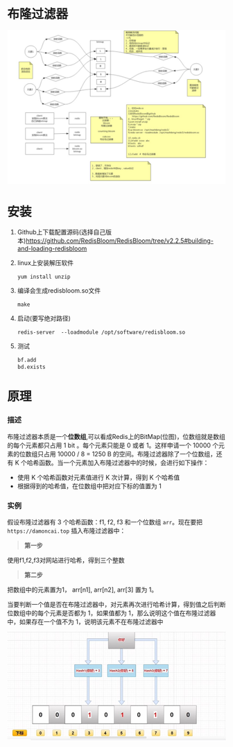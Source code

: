 # 布隆过滤器

![](./images/6.jpg)

# 安装

1. Github上下载配置源码(选择自己版本)https://github.com/RedisBloom/RedisBloom/tree/v2.2.5#building-and-loading-redisbloom

2. linux上安装解压软件

   ```shell
   yum install unzip
   ```

3. 编译会生成redisbloom.so文件

   ```shell
   make
   ```

4. 启动(要写绝对路径)

   ```shell
   redis-server  --loadmodule /opt/software/redisbloom.so
   ```

5. 测试

   ```
   bf.add
   bd.exists
   ```

# 原理

### 描述

布隆过滤器本质是一个**位数组**,可以看成Redis上的BitMap(位图)，位数组就是数组的每个元素都只占用 1 bit 。每个元素只能是 0 或者 1。这样申请一个 10000 个元素的位数组只占用 10000 / 8 = 1250 B 的空间。布隆过滤器除了一个位数组，还有 K 个哈希函数。当一个元素加入布隆过滤器中的时候，会进行如下操作：

- 使用 K 个哈希函数对元素值进行 K 次计算，得到 K 个哈希值
- 根据得到的哈希值，在位数组中把对应下标的值置为 1

### 实例

假设布隆过滤器有 3 个哈希函数：f1, f2, f3 和一个位数组 `arr`。现在要把 `https://damoncai.top` 插入布隆过滤器中：

> **第一步**

使用f1,f2,f3对网站进行哈希，得到三个整数

> **第二步**

把数组中的元素置为1， arr[n1], arr[n2], arr[3] 置为 1。

当要判断一个值是否在布隆过滤器中，对元素再次进行哈希计算，得到值之后判断位数组中的每个元素是否都为 1，如果值都为 1，那么说明这个值在布隆过滤器中，如果存在一个值不为 1，说明该元素不在布隆过滤器中

![](./images/7.jpg)